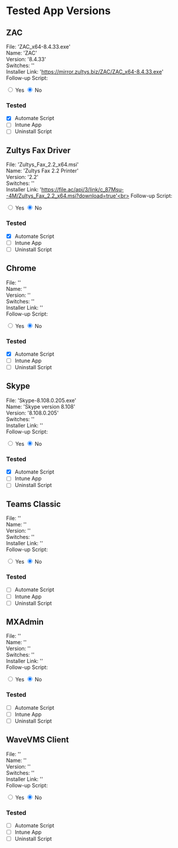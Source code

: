 # Tested App Versions

## ZAC
File: 'ZAC_x64-8.4.33.exe' <br>
Name: 'ZAC' <br>
Version: '8.4.33' <br>
Switches: '' <br>
Installer Link:  'https://mirror.zultys.biz/ZAC/ZAC_x64-8.4.33.exe' <br>
Follow-up Script: <form action="">
  <input type="radio" name="rdo" id="yes" /> Yes
  <input type="radio" name="rdo" id="no" checked /> No
</form> 
  
### Tested
- [x] Automate Script
- [ ] Intune App
- [ ] Uninstall Script
  
## Zultys Fax Driver
File: 'Zultys_Fax_2.2_x64.msi' <br>
Name: 'Zultys Fax 2.2 Printer' <br>
Version: '2.2' <br>
Switches: '' <br>
Installer Link:  'https://file.ac/api/3/link/c_87Msu--4M/Zultys_Fax_2.2_x64.msi?download=true'<br>
Follow-up Script: <form action="">
  <input type="radio" name="rdo" id="yes" /> Yes
  <input type="radio" name="rdo" id="no" checked /> No
</form>
  
### Tested
- [x] Automate Script
- [ ] Intune App
- [ ] Uninstall Script
  
## Chrome
File: '' <br>
Name: '' <br>
Version: '' <br>
Switches: '' <br>
Installer Link:  ''<br>
Follow-up Script: <form action="">
  <input type="radio" name="rdo" id="yes" /> Yes
  <input type="radio" name="rdo" id="no" checked /> No
</form>
  
### Tested
- [x] Automate Script
- [ ] Intune App
- [ ] Uninstall Script
  
## Skype
File: 'Skype-8.108.0.205.exe' <br>
Name: 'Skype version 8.108' <br>
Version: '8.108.0.205' <br>
Switches: '' <br>
Installer Link:  ''<br>
Follow-up Script: <form action="">
  <input type="radio" name="rdo" id="yes" /> Yes
  <input type="radio" name="rdo" id="no" checked /> No
</form>
  
### Tested
- [x] Automate Script
- [ ] Intune App
- [ ] Uninstall Script
  
## Teams Classic
File: '' <br>
Name: '' <br>
Version: '' <br>
Switches: '' <br>
Installer Link:  ''<br>
Follow-up Script: <form action="">
  <input type="radio" name="rdo" id="yes" /> Yes
  <input type="radio" name="rdo" id="no" checked /> No
</form>
  
### Tested
- [ ] Automate Script
- [ ] Intune App
- [ ] Uninstall Script
  
## MXAdmin
File: '' <br>
Name: '' <br>
Version: '' <br>
Switches: '' <br>
Installer Link:  ''<br>
Follow-up Script: <form action="">
  <input type="radio" name="rdo" id="yes" /> Yes
  <input type="radio" name="rdo" id="no" checked /> No
</form>
  
### Tested
- [ ] Automate Script
- [ ] Intune App
- [ ] Uninstall Script
  
## WaveVMS Client
File: '' <br>
Name: '' <br>
Version: '' <br>
Switches: '' <br>
Installer Link:  ''<br>
Follow-up Script: <form action="">
  <input type="radio" name="rdo" id="yes" /> Yes
  <input type="radio" name="rdo" id="no" checked /> No
</form>
  
### Tested
- [ ] Automate Script
- [ ] Intune App
- [ ] Uninstall Script

<!--
## Template
File: '' <br>
Name: '' <br>
Version: '' <br>
Switches: '' <br>
Installer Link:  ''<br>
Follow-up Script: <form action="">
  <input type="radio" name="rdo" id="yes" /> Yes
  <input type="radio" name="rdo" id="no" checked /> No
</form>
  
### Tested
- [ ] Automate Script
- [ ] Intune App
- [ ] Uninstall Script
-->